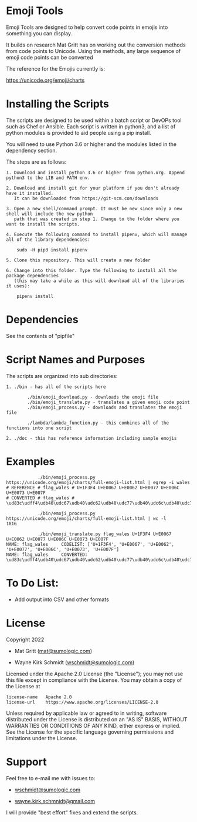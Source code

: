 Emoji Tools
===========

Emoji Tools are designed to help convert code points in emojis into something you can display.

It builds on research Mat Gritt has on working out the conversion methods from code points to Unicode.
Using the methods, any large sequence of emoji code points can be converted

The reference for the Emojis currently is:

https://unicode.org/emoji/charts

Installing the Scripts
=======================

The scripts are designed to be used within a batch script or DevOPs tool such as Chef or Ansible.
Each script is written in python3, and a list of python modules is provided to aid people using a pip install.

You will need to use Python 3.6 or higher and the modules listed in the dependency section.  

The steps are as follows: 

    1. Download and install python 3.6 or higher from python.org. Append python3 to the LIB and PATH env.

    2. Download and install git for your platform if you don't already have it installed.
       It can be downloaded from https://git-scm.com/downloads
    
    3. Open a new shell/command prompt. It must be new since only a new shell will include the new python 
       path that was created in step 1. Change to the folder where you want to install the scripts.
    
    4. Execute the following command to install pipenv, which will manage all of the library dependencies:
    
        sudo -H pip3 install pipenv 
 
    5. Clone this repository. This will create a new folder
    
    6. Change into this folder. Type the following to install all the package dependencies 
       (this may take a while as this will download all of the libraries it uses):

        pipenv install
        
Dependencies
============

See the contents of "pipfile"

Script Names and Purposes
=========================

The scripts are organized into sub directories:

    1. ./bin - has all of the scripts here

            ./bin/emoji_download.py - downloads the emoji file
            ./bin/emoji_translate.py - translates a given emoji code point
            ./bin/emoji_process.py - downloads and translates the emoji file

            ./lambda/lambda_function.py - this combines all of the functions into one script

    2. ./doc - this has reference information including sample emojis 

Examples
========

```
            ./bin/emoji_process.py https://unicode.org/emoji/charts/full-emoji-list.html | egrep -i wales   
# REFERENCE # flag_wales # U+1F3F4 U+E0067 U+E0062 U+E0077 U+E006C U+E0073 U+E007F
# CONVERTED # flag_wales # \ud83c\udff4\udb40\udc67\udb40\udc62\udb40\udc77\udb40\udc6c\udb40\udc73\udb40\udc7f

            ./bin/emoji_process.py https://unicode.org/emoji/charts/full-emoji-list.html | wc -l
1816

            ./bin/emoji_translate.py flag_wales U+1F3F4 U+E0067 U+E0062 U+E0077 U+E006C U+E0073 U+E007F
NAME: flag_wales	 CODELIST: ['U+1F3F4', 'U+E0067', 'U+E0062', 'U+E0077', 'U+E006C', 'U+E0073', 'U+E007F']
NAME: flag_wales	 CONVERTED: \ud83c\udff4\udb40\udc67\udb40\udc62\udb40\udc77\udb40\udc6c\udb40\udc73\udb40\udc7f
```

To Do List:
===========

* Add output into CSV and other formats

License
=======

Copyright 2022 

* Mat Gritt (mat@sumologic.com)

* Wayne Kirk Schmidt (wschmidt@sumologic.com)

Licensed under the Apache 2.0 License (the "License");
you may not use this file except in compliance with the License.
You may obtain a copy of the License at

    license-name   Apache 2.0 
    license-url    https://www.apache.org/licenses/LICENSE-2.0

Unless required by applicable law or agreed to in writing, software
distributed under the License is distributed on an "AS IS" BASIS,
WITHOUT WARRANTIES OR CONDITIONS OF ANY KIND, either express or implied.
See the License for the specific language governing permissions and
limitations under the License.

Support
=======

Feel free to e-mail me with issues to: 

+   wschmidt@sumologic.com

+   wayne.kirk.schmnidt@gmail.com

I will provide "best effort" fixes and extend the scripts.
